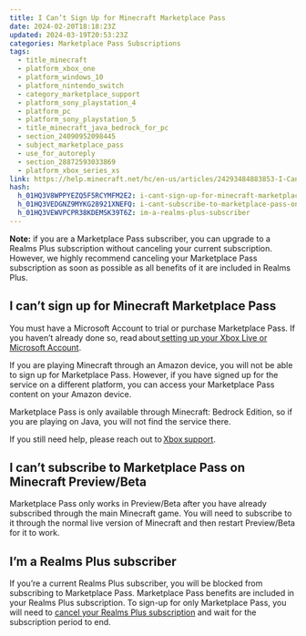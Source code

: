 ```yaml
---
title: I Can’t Sign Up for Minecraft Marketplace Pass
date: 2024-02-20T18:18:23Z
updated: 2024-03-19T20:53:23Z
categories: Marketplace Pass Subscriptions
tags:
  - title_minecraft
  - platform_xbox_one
  - platform_windows_10
  - platform_nintendo_switch
  - category_marketplace_support
  - platform_sony_playstation_4
  - platform_pc
  - platform_sony_playstation_5
  - title_minecraft_java_bedrock_for_pc
  - section_24090952098445
  - subject_marketplace_pass
  - use_for_autoreply
  - section_28872593033869
  - platform_xbox_series_xs
link: https://help.minecraft.net/hc/en-us/articles/24293484883853-I-Can-t-Sign-Up-for-Minecraft-Marketplace-Pass
hash:
  h_01HQ3V8WPPYEZQ5F5RCYMFM2E2: i-cant-sign-up-for-minecraft-marketplace-pass
  h_01HQ3VEDGNZ9MYKG28921XNEFQ: i-cant-subscribe-to-marketplace-pass-on-minecraft-previewbeta
  h_01HQ3VEWVPCPR38KDEMSK39T6Z: im-a-realms-plus-subscriber
---
```


**Note:** if you are a Marketplace Pass subscriber, you can upgrade to a Realms Plus subscription without canceling your current subscription. However, we highly recommend canceling your Marketplace Pass subscription as soon as possible as all benefits of it are included in Realms Plus.

## I can’t sign up for Minecraft Marketplace Pass

You must have a Microsoft Account to trial or purchase Marketplace Pass. If you haven’t already done so, read about[ setting up your Xbox Live or Microsoft Account](../Account-Settings/Set-Up-Microsoft-Family-Accounts-for-Minecraft-Multiplayer-Games.md).

If you are playing Minecraft through an Amazon device, you will not be able to sign up for Marketplace Pass. However, if you have signed up for the service on a different platform, you can access your Marketplace Pass content on your Amazon device.

Marketplace Pass is only available through Minecraft: Bedrock Edition, so if you are playing on Java, you will not find the service there.

If you still need help, please reach out to [Xbox support](https://beta.support.xbox.com/).   

## I can’t subscribe to Marketplace Pass on Minecraft Preview/Beta

Marketplace Pass only works in Preview/Beta after you have already subscribed through the main Minecraft game. You will need to subscribe to it through the normal live version of Minecraft and then restart Preview/Beta for it to work.

## I’m a Realms Plus subscriber

If you’re a current Realms Plus subscriber, you will be blocked from subscribing to Marketplace Pass. Marketplace Pass benefits are included in your Realms Plus subscription. To sign-up for only Marketplace Pass, you will need to [cancel your Realms Plus subscription](https://help.minecraft.net/hc/en-us/articles/24124939590413) and wait for the subscription period to end.
